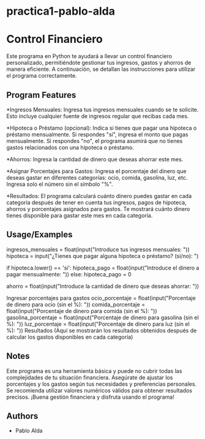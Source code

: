 # practica1-pablo-alda

# Control Financiero

Este programa en Python te ayudará a llevar un control financiero personalizado, permitiéndote gestionar tus ingresos, gastos y ahorros de manera eficiente. A continuación, se detallan las instrucciones para utilizar el programa correctamente.


## Program Features
*Ingresos Mensuales:
Ingresa tus ingresos mensuales cuando se te solicite. Esto incluye cualquier fuente de ingresos regular que recibas cada mes.

*Hipoteca o Préstamo (opcional):
Indica si tienes que pagar una hipoteca o préstamo mensualmente.
Si respondes "sí", ingresa el monto que pagas mensualmente. Si respondes "no", el programa asumirá que no tienes gastos relacionados con una hipoteca o préstamo.

*Ahorros:
Ingresa la cantidad de dinero que deseas ahorrar este mes.

*Asignar Porcentajes para Gastos:
Ingresa el porcentaje del dinero que deseas gastar en diferentes categorías: ocio, comida, gasolina, luz, etc. Ingresa solo el número sin el símbolo "%".

*Resultados:
El programa calculará cuánto dinero puedes gastar en cada categoría después de tener en cuenta tus ingresos, pagos de hipoteca, ahorros y porcentajes asignados para gastos.
Te mostrará cuánto dinero tienes disponible para gastar este mes en cada categoría.
## Usage/Examples

ingresos_mensuales = float(input("Introduce tus ingresos mensuales: "))
hipoteca = input("¿Tienes que pagar alguna hipoteca o préstamo? (si/no): ")

if hipoteca.lower() == 'si':
   hipoteca_pago = float(input("Introduce el dinero a pagar mensualmente: "))
else:
   hipoteca_pago = 0

ahorro = float(input("Introduce la cantidad de dinero que deseas ahorrar: "))

Ingresar porcentajes para gastos
ocio_porcentaje = float(input("Porcentaje de dinero para ocio (sin el %): "))
comida_porcentaje = float(input("Porcentaje de dinero para comida (sin el %): "))
gasolina_porcentaje = float(input("Porcentaje de dinero para gasolina (sin el %): "))
luz_porcentaje = float(input("Porcentaje de dinero para luz (sin el %): "))
Resultados
(Aquí se mostrarán los resultados obtenidos después de calcular los gastos disponibles en cada categoría)




## Notes
Este programa es una herramienta básica y puede no cubrir todas las complejidades de tu situación financiera.
Asegúrate de ajustar los porcentajes y los gastos según tus necesidades y preferencias personales.
Se recomienda utilizar valores numéricos válidos para obtener resultados precisos.
¡Buena gestión financiera y disfruta usando el programa!
## Authors

- Pablo Alda


